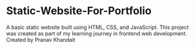 # Static-Website-For-Portfolio
A basic static website built using HTML, CSS, and JavaScript.  This project was created as part of my learning journey in frontend web development.  Created by Pranav Khandait
